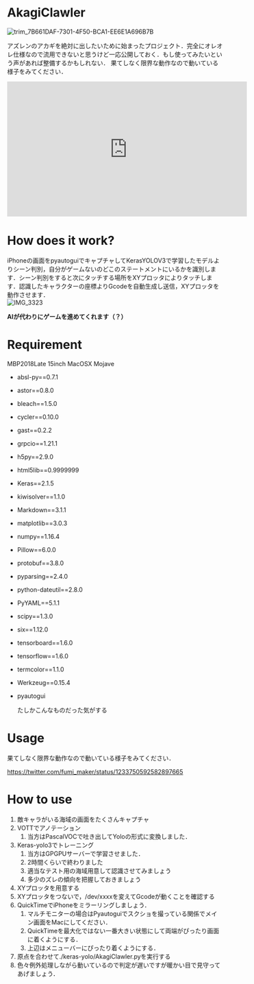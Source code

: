 # AkagiClawler
![trim_7B661DAF-7301-4F50-BCA1-EE6E1A696B7B](https://user-images.githubusercontent.com/25518367/87651799-55faba80-c78e-11ea-9ebf-a5a5792f87f7.gif)

アズレンのアカギを絶対に出したいために始まったプロジェクト．完全にオレオレ仕様なので流用できないと思うけど一応公開しておく．もし使ってみたいという声があれば整備するかもしれない．
果てしなく限界な動作なので動いている様子をみてください．
<iframe width="560" height="315" src="https://www.youtube.com/embed/SH_bN1YbX0w" frameborder="0" allow="accelerometer; autoplay; encrypted-media; gyroscope; picture-in-picture" allowfullscreen></iframe>

# How does it work?
iPhoneの画面をpyautoguiでキャプチャしてKerasYOLOV3で学習したモデルよりシーン判別，自分がゲームないのどこのステートメントにいるかを識別します．シーン判別をすると次にタッチする場所をXYプロッタによりタッチします．認識したキャラクターの座標よりGcodeを自動生成し送信，XYプロッタを動作させます．  
![IMG_3323](https://user-images.githubusercontent.com/25518367/87649552-68bfc000-c78b-11ea-924f-db4e204ff1b4.JPG)

**AIが代わりにゲームを進めてくれます（？）**

# Requirement

MBP2018Late 15inch MacOSX Mojave
- absl-py==0.7.1
- astor==0.8.0
- bleach==1.5.0
- cycler==0.10.0
- gast==0.2.2
- grpcio==1.21.1
- h5py==2.9.0
- html5lib==0.9999999
- Keras==2.1.5
- kiwisolver==1.1.0
- Markdown==3.1.1
- matplotlib==3.0.3
- numpy==1.16.4
- Pillow==6.0.0
- protobuf==3.8.0
- pyparsing==2.4.0
- python-dateutil==2.8.0
- PyYAML==5.1.1
- scipy==1.3.0
- six==1.12.0
- tensorboard==1.6.0
- tensorflow==1.6.0
- termcolor==1.1.0
- Werkzeug==0.15.4
- pyautogui

  たしかこんなものだった気がする

# Usage

果てしなく限界な動作なので動いている様子をみてください．

https://twitter.com/fumi_maker/status/1233750592582897665

# How to use

1. 敵キャラがいる海域の画面をたくさんキャプチャ
2. VOTTでアノテーション
   1. 当方はPascalVOCで吐き出してYoloの形式に変換しました．
3. Keras-yolo3でトレーニング
   1. 当方はGPGPUサーバーで学習させました．
   2. 2時間くらいで終わりました
   3. 適当なテスト用の海域用意して認識させてみましょう
   4. 多少のズレの傾向を把握しておきましょう
4. XYプロッタを用意する
5. XYプロッタをつないで，/dev/xxxxを変えてGcodeが動くことを確認する
6. QuickTimeでiPhoneをミラーリングしましょう．
   1. マルチモニターの場合はPyautoguiでスクショを撮っている関係でメイン画面をMacにしてください．
   2. QuickTimeを最大化ではない一番大きい状態にして両端がぴったり画面に着くようにする．
   3. 上辺はメニューバーにぴったり着くようにする．
7. 原点を合わせて./keras-yolo/AkagiClawler.pyを実行する
8. 色々例外処理しながら動いているので判定が遅いですが暖かい目で見守ってあげましょう．

